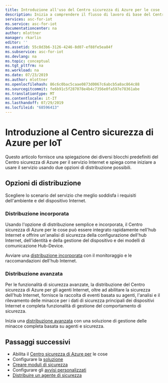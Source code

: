 ```yaml
---
title: Introduzione all'uso del Centro sicurezza di Azure per le cose | Microsoft Docs
description: Inizia a comprendere il flusso di lavoro di base del Centro sicurezza di Azure per le funzionalità e il servizio Internet.
services: asc-for-iot
ms.service: asc-for-iot
documentationcenter: na
author: mlottner
manager: rkarlin
editor: ''
ms.assetid: 55c8d3b6-3126-4246-8d07-ef88fe5ea84f
ms.subservice: asc-for-iot
ms.devlang: na
ms.topic: conceptual
ms.tgt_pltfrm: na
ms.workload: na
ms.date: 07/23/2019
ms.author: mlottner
ms.openlocfilehash: 86c6c0bac5caae0873d0067c6abcb5a8ac864c88
ms.sourcegitcommit: fe6b91c5f287078e4b4c7356e0fa597e78361abe
ms.translationtype: MT
ms.contentlocale: it-IT
ms.lasthandoff: 07/29/2019
ms.locfileid: "68596413"
---
```

# <a name="get-started-with-azure-security-center-for-iot"></a>Introduzione al Centro sicurezza di Azure per IoT

Questo articolo fornisce una spiegazione dei diversi blocchi predefiniti del Centro sicurezza di Azure per il servizio Internet e spiega come iniziare a usare il servizio usando due opzioni di distribuzione possibili.  

## <a name="deployment-options"></a>Opzioni di distribuzione

Scegliere lo scenario del servizio che meglio soddisfa i requisiti dell'ambiente e del dispositivo Internet. 

### <a name="built-in-deployment"></a>Distribuzione incorporata
Usando l'opzione di distribuzione semplice e incorporata, il Centro sicurezza di Azure per le cose può essere integrato rapidamente nell'hub Internet e offrire un'analisi di sicurezza della configurazione dell'hub Internet, dell'identità e della gestione del dispositivo e dei modelli di comunicazione Hub-Device.

Avviare una [distribuzione incorporata](iot-hub-integration.md) con il monitoraggio e le raccomandazioni dell'hub Internet. 
    <br>

### <a name="enhanced-deployment"></a>Distribuzione avanzata
Per le funzionalità di sicurezza avanzate, la distribuzione del Centro sicurezza di Azure per gli agenti Internet, oltre ad abilitare la sicurezza dell'hub Internet, fornisce la raccolta di eventi basata su agenti, l'analisi e il rilevamento delle minacce per i dati di sicurezza principali dei dispositivi Internet e completa funzionalità di gestione del comportamento di sicurezza.

Inizia una [distribuzione avanzata](security-agents.md) con una soluzione di gestione delle minacce completa basata su agenti e sicurezza.
   

## <a name="next-steps"></a>Passaggi successivi

- Abilita il [Centro sicurezza di Azure per](quickstart-onboard-iot-hub.md) le cose
- Configurare la [soluzione](quickstart-configure-your-solution.md)
- [Creare moduli di sicurezza](quickstart-create-security-twin.md)
- Configurare gli [avvisi personalizzati](quickstart-create-custom-alerts.md)
- [Distribuire un agente di sicurezza](how-to-deploy-agent.md)
